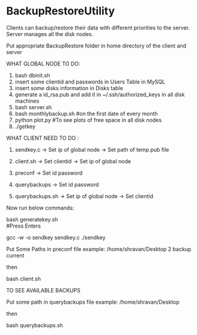 # BackupRestoreUtility
Clients can backup/restore their data with different priorities to the server. Server manages all the disk nodes.

Put appropriate BackupRestore folder in home directory of the client and server

WHAT GLOBAL NODE TO DO:

1) bash dbinit.sh
2) insert some clientid and passwords in Users Table in MySQL
3) insert some disks information in Disks table
4) generate a id_rsa.pub and add it in ~/.ssh/authorized_keys in all disk machines
5) bash server.sh
6) bash monthlybackup.sh #on the first date of every month
7) python plot.py #To see plots of free space in all disk nodes
8) ./getkey

WHAT CLIENT NEED TO DO :

1) sendkey.c 
-> Set ip of global node
-> Set path of temp.pub file

2) client.sh
-> Set clientid
-> Set ip of global node

3) preconf
-> Set id password

4) querybackups
-> Set id password

5) querybackups.sh
-> Set ip of global node
-> Set clientid

Now run below commands:

bash generatekey.sh  
#Press Enters 

gcc -w -o sendkey sendkey.c
./sendkey

Put Some Paths in preconf file
example:
/home/shravan/Desktop 2 backup current

then

bash client.sh

TO SEE AVAILABLE BACKUPS

Put some path in querybackups file
example:
/home/shravan/Desktop

then

bash querybackups.sh

